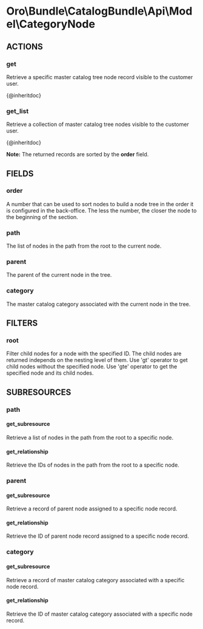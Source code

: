 # Oro\Bundle\CatalogBundle\Api\Model\CategoryNode

## ACTIONS

### get

Retrieve a specific master catalog tree node record visible to the customer user.

{@inheritdoc}

### get_list

Retrieve a collection of master catalog tree nodes visible to the customer user.

{@inheritdoc}

**Note:** The returned records are sorted by the **order** field.

## FIELDS

### order

A number that can be used to sort nodes to build a node tree in the order
it is configured in the back-office.
The less the number, the closer the node to the beginning of the section.

### path

The list of nodes in the path from the root to the current node.

### parent

The parent of the current node in the tree.

### category

The master catalog category associated with the current node in the tree.

## FILTERS

### root

Filter child nodes for a node with the specified ID. The child nodes are returned independs on the nesting level of them. Use 'gt' operator to get child nodes without the specified node. Use 'gte' operator to get the specified node and its child nodes.

## SUBRESOURCES

### path

#### get_subresource

Retrieve a list of nodes in the path from the root to a specific node.

#### get_relationship

Retrieve the IDs of nodes in the path from the root to a specific node.

### parent

#### get_subresource

Retrieve a record of parent node assigned to a specific node record.

#### get_relationship

Retrieve the ID of parent node record assigned to a specific node record.

### category

#### get_subresource

Retrieve a record of master catalog category associated with a specific node record.

#### get_relationship

Retrieve the ID of master catalog category associated with a specific node record.

